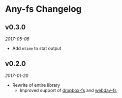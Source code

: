 # Any-fs Changelog

## v0.3.0
_2017-05-06_

 * Add `mtime` to stat output

## v0.2.0
_2017-01-20_

 * Rewrite of entire library
   * Improved support of [dropbox-fs](https://github.com/sallar/dropbox-fs) and [webdav-fs](https://github.com/perry-mitchell/webdav-fs)
